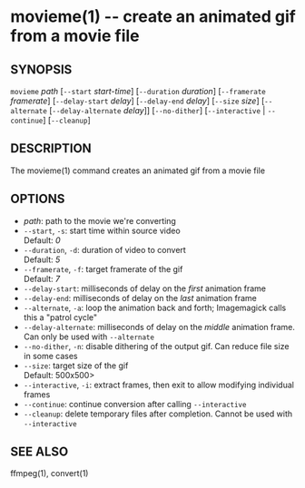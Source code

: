 movieme(1) -- create an animated gif from a movie file
======================================================

## SYNOPSIS

`movieme` <var>path</var> [`--start` <var>start-time</var>] [`--duration` <var>duration</var>] [`--framerate` <var>framerate</var>] [`--delay-start` <var>delay</var>] [`--delay-end` <var>delay</var>] [`--size` <var>size</var>] [`--alternate` [`--delay-alternate` <var>delay</var>]] [`--no-dither`] [`--interactive` | `--continue`] [`--cleanup`]

## DESCRIPTION

The movieme(1) command creates an animated gif from a movie file

## OPTIONS

* <var>path</var>:
  path to the movie we're converting
* `--start`, `-s`:
  start time within source video  
  Default: <var>0</var>
* `--duration`, `-d`:
  duration of video to convert  
  Default: <var>5</var>
* `--framerate`, `-f`:
  target framerate of the gif  
  Default: <var>7</var>
* `--delay-start`:
  milliseconds of delay on the _first_ animation frame
* `--delay-end`:
  milliseconds of delay on the _last_ animation frame
* `--alternate`, `-a`:
  loop the animation back and forth; Imagemagick calls this a "patrol cycle"
* `--delay-alternate`:
  milliseconds of delay on the _middle_ animation frame. Can only be used with `--alternate`
* `--no-dither`, `-n`:
  disable dithering of the output gif. Can reduce file size in some cases
* `--size`:
  target size of the gif  
  Default: 500x500>
* `--interactive`, `-i`:
  extract frames, then exit to allow modifying individual frames
* `--continue`:
  continue conversion after calling `--interactive`
* `--cleanup`:
  delete temporary files after completion. Cannot be used with `--interactive`

## SEE ALSO

ffmpeg(1), convert(1)


[SYNOPSIS]: #SYNOPSIS "SYNOPSIS"
[DESCRIPTION]: #DESCRIPTION "DESCRIPTION"
[OPTIONS]: #OPTIONS "OPTIONS"
[SEE ALSO]: #SEE-ALSO "SEE ALSO"


[28point8(1)]: 28point8.1.html
[anycopy(1)]: anycopy.1.html
[anypaste(1)]: anypaste.1.html
[breakpt-test(1)]: breakpt-test.1.html
[breakpt(1)]: breakpt.1.html
[chcase(1)]: chcase.1.html
[colourtest(1)]: colourtest.1.html
[divider(1)]: divider.1.html
[ellipse(1)]: ellipse.1.html
[fn(1)]: fn.1.html
[git-develop(1)]: git-develop.1.html
[git-push-all(1)]: git-push-all.1.html
[gravatar(1)]: gravatar.1.html
[gz(1)]: gz.1.html
[ipgrep(1)]: ipgrep.1.html
[mansi(1)]: mansi.1.html
[mdwrap(1)]: mdwrap.1.html
[movieme(1)]: movieme.1.html
[nps(1)]: nps.1.html
[nuname(1)]: nuname.1.html
[onchange(1)]: onchange.1.html
[pycturetube(1)]: pycturetube.1.html
[returnOneOf(1)]: returnOneOf.1.html
[selfie(1)]: selfie.1.html
[shttp(1)]: shttp.1.html
[simplify(1)]: simplify.1.html
[sshmux(1)]: sshmux.1.html
[tminus(1)]: tminus.1.html
[tmx(1)]: tmx.1.html
[untar(1)]: untar.1.html
[xbmcplay(1)]: xbmcplay.1.html
[xbmcqueue(1)]: xbmcqueue.1.html
[zdate(1)]: zdate.1.html
